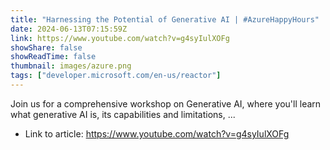 ```yaml
---
title: "Harnessing the Potential of Generative AI | #AzureHappyHours"
date: 2024-06-13T07:15:59Z
link: https://www.youtube.com/watch?v=g4syIulXOFg
showShare: false
showReadTime: false
thumbnail: images/azure.png
tags: ["developer.microsoft.com/en-us/reactor"]
---
```

Join us for a comprehensive workshop on Generative AI, where you'll learn what generative AI is, its capabilities and limitations, ...

- Link to article: https://www.youtube.com/watch?v=g4syIulXOFg